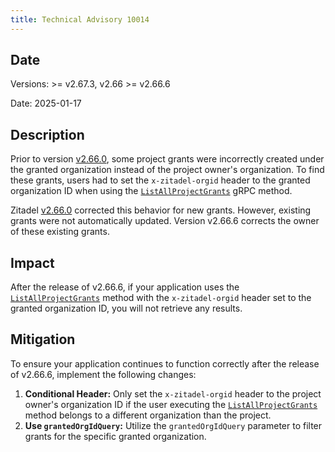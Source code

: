 ```yaml
---
title: Technical Advisory 10014
---
```


## Date

Versions: >= v2.67.3, v2.66 >= v2.66.6

Date: 2025-01-17

## Description

Prior to version [v2.66.0](https://github.com/zitadel/zitadel/releases/tag/v2.66.0), some project grants were incorrectly created under the granted organization instead of the project owner's organization. To find these grants, users had to set the `x-zitadel-orgid` header to the granted organization ID when using the [`ListAllProjectGrants`](/apis/resources/mgmt/management-service-add-project-grant) gRPC method.

Zitadel [v2.66.0](https://github.com/zitadel/zitadel/releases/tag/v2.66.0) corrected this behavior for new grants. However, existing grants were not automatically updated. Version v2.66.6 corrects the owner of these existing grants.

## Impact

After the release of v2.66.6, if your application uses the [`ListAllProjectGrants`](/apis/resources/mgmt/management-service-add-project-grant) method with the `x-zitadel-orgid` header set to the granted organization ID, you will not retrieve any results.

## Mitigation

To ensure your application continues to function correctly after the release of v2.66.6, implement the following changes:

1. **Conditional Header:** Only set the `x-zitadel-orgid` header to the project owner's organization ID if the user executing the [`ListAllProjectGrants`](/apis/resources/mgmt/management-service-add-project-grant) method belongs to a different organization than the project.
2. **Use `grantedOrgIdQuery`:** Utilize the `grantedOrgIdQuery` parameter to filter grants for the specific granted organization.